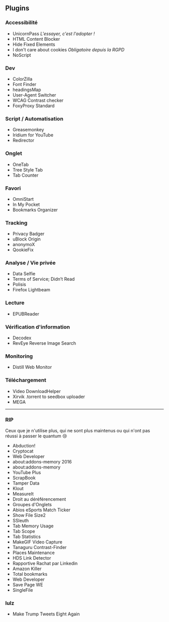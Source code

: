 ## Plugins

### Accessibilité

- UnicornPass *L'essayer, c'est l'adopter !*
- HTML Content Blocker
- Hide Fixed Elements
- I don't care about cookies *Obligatoire depuis la RGPD*
- NoScript

### Dev

- ColorZilla
- Font Finder
- headingsMap
- User-Agent Switcher
- WCAG Contrast checker
- FoxyProxy Standard

### Script / Automatisation

- Greasemonkey
- Iridium for YouTube
- Redirector

### Onglet

- OneTab
- Tree Style Tab
- Tab Counter

### Favori

- OmniStart
- In My Pocket
- Bookmarks Organizer

### Tracking

- Privacy Badger
- uBlock Origin
- anonymoX
- QookieFix

### Analyse / Vie privée

- Data Selfie
- Terms of Service; Didn’t Read
- Polisis
- Firefox Lightbeam

### Lecture

- EPUBReader

### Vérification d'information

- Decodex
- RevEye Reverse Image Search

### Monitoring

- Distill Web Monitor

### Téléchargement

- Video DownloadHelper
- Xirvik .torrent to seedbox uploader
- MEGA

----

### RIP
Ceux que je n'utilise plus, qui ne sont plus maintenus ou qui n'ont pas réussi à passer le quantum :cry:

- Abduction!
- Cryptocat
- Web Developer
- about:addons-memory 2016
- about:addons-memory
- YouTube Plus
- ScrapBook
- Tamper Data
- Klout
- MeasureIt
- Droit au déréférencement
- Groupes d'Onglets
- Abios eSports Match Ticker
- Show File Size2
- SSleuth
- Tab Memory Usage
- Tab Scope
- Tab Statistics
- MakeGIF Video Capture
- Tanaguru Contrast-Finder
- Places Maintenance
- HDS Link Detector
- Rapportive Rachat par Linkedin
- Amazon Killer
- Total bookmarks
- Web Developer
- Save Page WE
- SingleFile 

### lulz

- Make Trump Tweets Eight Again
